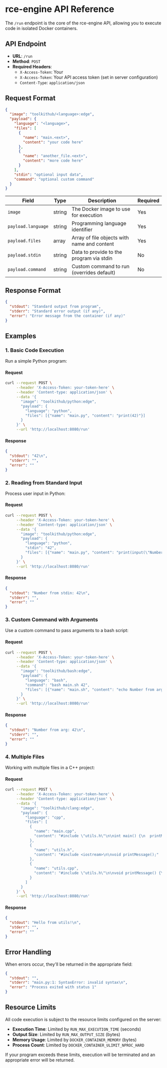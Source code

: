 # rce-engine API Reference

The `/run` endpoint is the core of the rce-engine API, allowing you to execute code in isolated Docker containers.

## API Endpoint

- **URL**: `/run`
- **Method**: `POST`
- **Required Headers**:
  - `X-Access-Token`: Your 
  - `X-Access-Token`: Your API access token (set in server configuration)
  - `Content-Type`: `application/json`

## Request Format

```json
{
  "image": "toolkithub/<language>:edge",
  "payload": {
    "language": "<language>",
    "files": [
      {
        "name": "main.<ext>",
        "content": "your code here"
      },
      {
        "name": "another_file.<ext>",
        "content": "more code here"
      }
    ],
    "stdin": "optional input data",
    "command": "optional custom command"
  }
}
```

| Field | Type | Description | Required |
|-------|------|-------------|----------|
| `image` | string | The Docker image to use for execution | Yes |
| `payload.language` | string | Programming language identifier | Yes |
| `payload.files` | array | Array of file objects with name and content | Yes |
| `payload.stdin` | string | Data to provide to the program via stdin | No |
| `payload.command` | string | Custom command to run (overrides default) | No |

## Response Format

```json
{
  "stdout": "Standard output from program",
  "stderr": "Standard error output (if any)",
  "error": "Error message from the container (if any)"
}
```

## Examples

### 1. Basic Code Execution

Run a simple Python program:

#### Request

```bash
curl --request POST \
     --header 'X-Access-Token: your-token-here' \
     --header 'Content-type: application/json' \
     --data '{
       "image": "toolkithub/python:edge", 
       "payload": {
         "language": "python", 
         "files": [{"name": "main.py", "content": "print(42)"}]
       }
     }' \
     --url 'http://localhost:8080/run'
```

#### Response

```json
{
  "stdout": "42\n",
  "stderr": "",
  "error": ""
}
```

### 2. Reading from Standard Input

Process user input in Python:

#### Request

```bash
curl --request POST \
     --header 'X-Access-Token: your-token-here' \
     --header 'Content-type: application/json' \
     --data '{
       "image": "toolkithub/python:edge", 
       "payload": {
         "language": "python",
         "stdin": "42", 
         "files": [{"name": "main.py", "content": "print(input(\"Number from stdin: \"))"}]
       }
     }' \
     --url 'http://localhost:8080/run'
```

#### Response

```json
{
  "stdout": "Number from stdin: 42\n",
  "stderr": "",
  "error": ""
}
```

### 3. Custom Command with Arguments

Use a custom command to pass arguments to a bash script:

#### Request

```bash
curl --request POST \
     --header 'X-Access-Token: your-token-here' \
     --header 'Content-type: application/json' \
     --data '{
       "image": "toolkithub/bash:edge", 
       "payload": {
         "language": "bash",
         "command": "bash main.sh 42", 
         "files": [{"name": "main.sh", "content": "echo Number from arg: $1"}]
       }
     }' \
     --url 'http://localhost:8080/run'
```

#### Response

```json
{
  "stdout": "Number from arg: 42\n",
  "stderr": "",
  "error": ""
}
```

### 4. Multiple Files

Working with multiple files in a C++ project:

#### Request

```bash
curl --request POST \
     --header 'X-Access-Token: your-token-here' \
     --header 'Content-type: application/json' \
     --data '{
       "image": "toolkithub/clang:edge", 
       "payload": {
         "language": "cpp",
         "files": [
           {
             "name": "main.cpp",
             "content": "#include \"utils.h\"\n\nint main() {\n  printMessage();\n  return 0;\n}"
           },
           {
             "name": "utils.h",
             "content": "#include <iostream>\n\nvoid printMessage();"
           },
           {
             "name": "utils.cpp",
             "content": "#include \"utils.h\"\n\nvoid printMessage() {\n  std::cout << \"Hello from utils!\" << std::endl;\n}"
           }
         ]
       }
     }' \
     --url 'http://localhost:8080/run'
```

#### Response

```json
{
  "stdout": "Hello from utils!\n",
  "stderr": "",
  "error": ""
}
```

## Error Handling

When errors occur, they'll be returned in the appropriate field:

```json
{
  "stdout": "",
  "stderr": "main.py:1: SyntaxError: invalid syntax\n",
  "error": "Process exited with status 1"
}
```

## Resource Limits

All code execution is subject to the resource limits configured on the server:

- **Execution Time**: Limited by `RUN_MAX_EXECUTION_TIME` (seconds)
- **Output Size**: Limited by `RUN_MAX_OUTPUT_SIZE` (bytes)
- **Memory Usage**: Limited by `DOCKER_CONTAINER_MEMORY` (bytes)
- **Process Count**: Limited by `DOCKER_CONTAINER_ULIMIT_NPROC_HARD`

If your program exceeds these limits, execution will be terminated and an appropriate error will be returned.
